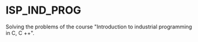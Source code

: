 # ISP_IND_PROG
Solving the problems of the course "Introduction to industrial programming in C, C ++".


